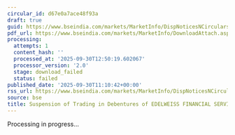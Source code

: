 ```yaml
---
circular_id: d67e0a7ace48f93a
draft: true
guid: https://www.bseindia.com/markets/MarketInfo/DispNoticesNCirculars.aspx?Noticeid={E4F7C503-5786-4D65-B195-7EB334D07AA3}&noticeno=20250930-23&dt=09/30/2025&icount=23&totcount=55&flag=0
pdf_url: https://www.bseindia.com/markets/MarketInfo/DownloadAttach.aspx?id=20250930-23&attachedId=
processing:
  attempts: 1
  content_hash: ''
  processed_at: '2025-09-30T12:50:19.602067'
  processor_version: '2.0'
  stage: download_failed
  status: failed
published_date: '2025-09-30T11:10:42+00:00'
rss_url: https://www.bseindia.com/markets/MarketInfo/DispNoticesNCirculars.aspx?Noticeid={E4F7C503-5786-4D65-B195-7EB334D07AA3}&noticeno=20250930-23&dt=09/30/2025&icount=23&totcount=55&flag=0
source: bse
title: Suspension of Trading in Debentures of EDELWEISS FINANCIAL SERVICES LTD.
---
```


Processing in progress...
